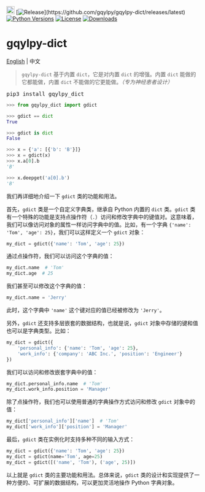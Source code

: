 [<img alt='LOGO' src='http://gqylpy.com/static/img/favicon.ico' height='21' width='21'/>](http://www.gqylpy.com)
[![Release](https://img.shields.io/github/release/gqylpy/gqylpy-dict.svg?style=flat-square')](https://github.com/gqylpy/gqylpy-dict/releases/latest)
[![Python Versions](https://img.shields.io/pypi/pyversions/gqylpy_dict)](https://pypi.org/project/gqylpy_dict)
[![License](https://img.shields.io/pypi/l/gqylpy_dict)](https://github.com/gqylpy/gqylpy-dict/blob/master/LICENSE)
[![Downloads](https://static.pepy.tech/badge/gqylpy_dict)](https://pepy.tech/project/gqylpy_dict)

# gqylpy-dict
[English](README.md) | 中文

> `gqylpy-dict` 基于内置 `dict`，它是对内置 `dict` 的增强。内置 `dict` 能做的它都能做，内置 `dict` 不能做的它更能做。_（专为神经患者设计）_

<kbd>pip3 install gqylpy_dict</kbd>

```python
>>> from gqylpy_dict import gdict

>>> gdict == dict
True

>>> gdict is dict
False

>>> x = {'a': [{'b': 'B'}]}
>>> x = gdict(x)
>>> x.a[0].b
'B'

>>> x.deepget('a[0].b')
'B'
```

我们再详细地介绍一下 `gdict` 类的功能和用法。

首先，`gdict` 类是一个自定义字典类，继承自 Python 内置的 `dict` 类。`gdict` 类有一个特殊的功能是支持点操作符（`.`）访问和修改字典中的键值对。这意味着，我们可以像访问对象的属性一样访问字典中的值。比如，有一个字典 `{'name': 'Tom', 'age': 25}`，我们可以这样定义一个 `gdict` 对象：
```python
my_dict = gdict({'name': 'Tom', 'age': 25})
```

通过点操作符，我们可以访问这个字典的值：
```python
my_dict.name  # 'Tom'
my_dict.age  # 25
```

我们甚至可以修改这个字典的值：
```python
my_dict.name = 'Jerry'
```
此时，这个字典中 `'name'` 这个键对应的值已经被修改为 `'Jerry'`。

另外，`gdict` 还支持多层嵌套的数据结构，也就是说，`gdict` 对象中存储的键和值也可以是字典类型。比如：
```python
my_dict = gdict({
    'personal_info': {'name': 'Tom', 'age': 25},
    'work_info': {'company': 'ABC Inc.', 'position': 'Engineer'}
})
```

我们可以访问和修改嵌套字典中的值：
```python
my_dict.personal_info.name  # 'Tom'
my_dict.work_info.position = 'Manager'
```

除了点操作符，我们也可以使用普通的字典操作方式访问和修改 `gdict` 对象中的值：
```python
my_dict['personal_info']['name']  # 'Tom'
my_dict['work_info']['position'] = 'Manager'
```

最后，`gdict` 类在实例化时支持多种不同的输入方式：
```python
my_dict = gdict({'name': 'Tom', 'age': 25})
my_dict = gdict(name='Tom', age=25)
my_dict = gdict([('name', 'Tom'), ('age', 25)])
```

以上就是 `gdict` 类的主要功能和用法。总体来说，`gdict` 类的设计和实现提供了一种方便的、可扩展的数据结构，可以更加灵活地操作 Python 字典对象。
